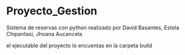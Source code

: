 # Proyecto_Gestion

 Sistema de reservas con python realizado por David Basantes, Estela Chipantasi, Jhoana Aucancela

 el ejecutable del proyecto lo encuentas en la carpeta build
